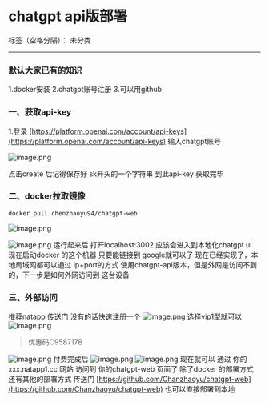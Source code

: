 
# chatgpt api版部署

标签（空格分隔）： 未分类

---

### 默认大家已有的知识
1.docker安装
2.chatgpt账号注册
3.可以用github

### 一、获取api-key

1.登录 [https://platform.openai.com/account/api-keys](https://platform.openai.com/account/api-keys) 输入chatgpt账号

![image.png](https://cdn.nlark.com/yuque/0/2023/png/21552416/1683188849436-6fb4e777-2dae-4053-847c-92c3a9d8e148.png#averageHue=%23fefefe&clientId=u305db602-5f90-4&from=paste&height=625&id=udfbe7a1a&originHeight=625&originWidth=1375&originalType=binary&ratio=1&rotation=0&showTitle=false&size=91029&status=done&style=none&taskId=u0596051b-028e-44c3-acf6-35a006e600f&title=&width=1375)

点击create 后记得保存好 sk开头的一个字符串
到此api-key 获取完毕

### 二、docker拉取镜像

```
docker pull chenzhaoyu94/chatgpt-web
```
![image.png](https://cdn.nlark.com/yuque/0/2023/png/21552416/1683189281344-98354f0f-3ea0-4543-948d-7f181d0b8f79.png#averageHue=%23f0f0f2&clientId=u305db602-5f90-4&from=paste&height=215&id=u96a74a87&originHeight=215&originWidth=1169&originalType=binary&ratio=1&rotation=0&showTitle=false&size=17853&status=done&style=none&taskId=ubf6dabd7-4753-4f76-a505-29c6439df4f&title=&width=1169)

![image.png](https://cdn.nlark.com/yuque/0/2023/png/21552416/1683189390025-2ad84f15-ba53-4e70-a44b-342dbeaaf631.png#averageHue=%23fcf9f9&clientId=u305db602-5f90-4&from=paste&height=735&id=ue7ca5f86&originHeight=735&originWidth=705&originalType=binary&ratio=1&rotation=0&showTitle=false&size=76884&status=done&style=none&taskId=u25b0be00-9659-4538-8b10-0bf32c6669a&title=&width=705)
运行起来后 打开localhost:3002
应该会进入到本地化chatgpt ui
现在启动docker 的这个机器 只要能链接到 google就可以了
现在已经实现了，本地局域网都可以通过 ip+port的方式 使用chatgpt-api版本，但是外网是访问不到的，下一步是如何外网访问到 这台设备
### 三、外部访问
推荐natapp
[传送门](https://natapp.cn/) 没有的话快速注册一个
![image.png](https://cdn.nlark.com/yuque/0/2023/png/21552416/1683189732539-21dd6d88-dd67-467e-a63b-8f382da5749c.png#averageHue=%23fbfaf8&clientId=u305db602-5f90-4&from=paste&height=428&id=u094d4d95&originHeight=428&originWidth=729&originalType=binary&ratio=1&rotation=0&showTitle=false&size=136067&status=done&style=none&taskId=ucfd470cc-f09f-40cd-80fb-2ec64021977&title=&width=729)
选择vip1型就可以
![image.png](https://cdn.nlark.com/yuque/0/2023/png/21552416/1683189858383-08a15814-5359-4c76-8289-7da211135591.png#averageHue=%23f4f3f1&clientId=u305db602-5f90-4&from=paste&height=591&id=uf5d228ba&originHeight=591&originWidth=1341&originalType=binary&ratio=1&rotation=0&showTitle=false&size=320194&status=done&style=none&taskId=u0cab2a7f-140a-4bf3-a019-24fb9a72e86&title=&width=1341)
> 优惠码C958717B


![image.png](https://cdn.nlark.com/yuque/0/2023/png/21552416/1683190037268-c35369de-0d0f-49c5-8d95-1ccd430c36d5.png#averageHue=%23faf7f6&clientId=u305db602-5f90-4&from=paste&height=812&id=u921e387f&originHeight=812&originWidth=1360&originalType=binary&ratio=1&rotation=0&showTitle=false&size=153120&status=done&style=none&taskId=ue5b7b786-a47d-4031-ba96-f74a61f924f&title=&width=1360)
付费完成后
![image.png](https://cdn.nlark.com/yuque/0/2023/png/21552416/1683190171905-244beaa2-47ee-41a5-ae6e-610b10ba5df0.png#averageHue=%23f9f7f4&clientId=u305db602-5f90-4&from=paste&height=85&id=uf9a3c7cf&originHeight=85&originWidth=1565&originalType=binary&ratio=1&rotation=0&showTitle=false&size=86949&status=done&style=none&taskId=u78c75d34-6521-4e87-a6c1-0b9db9144e3&title=&width=1565)
![image.png](https://cdn.nlark.com/yuque/0/2023/png/21552416/1683190229534-423d12de-eaa5-4385-aa1c-b43cc2e755d3.png#averageHue=%23fdfbfb&clientId=u305db602-5f90-4&from=paste&height=776&id=u06bfb173&originHeight=776&originWidth=1258&originalType=binary&ratio=1&rotation=0&showTitle=false&size=75011&status=done&style=none&taskId=ufafda498-9997-43ff-971b-91da81b85b4&title=&width=1258)
现在就可以 通过 你的 xxx.natapp1.cc 网站 访问到 你的chatgpt-web  页面了
除了docker 的部署方式 还有其他的部署方式
传送门 [https://github.com/Chanzhaoyu/chatgpt-web](https://github.com/Chanzhaoyu/chatgpt-web)
也可以直接部署到本地




